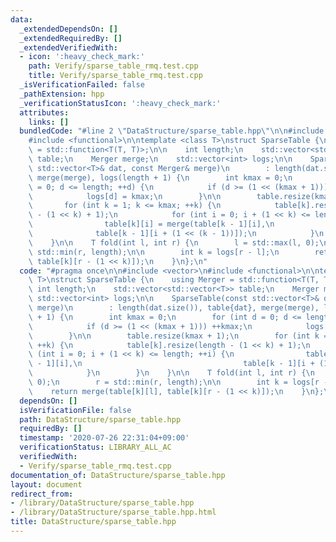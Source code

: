 ```yaml
---
data:
  _extendedDependsOn: []
  _extendedRequiredBy: []
  _extendedVerifiedWith:
  - icon: ':heavy_check_mark:'
    path: Verify/sparse_table_rmq.test.cpp
    title: Verify/sparse_table_rmq.test.cpp
  _isVerificationFailed: false
  _pathExtension: hpp
  _verificationStatusIcon: ':heavy_check_mark:'
  attributes:
    links: []
  bundledCode: "#line 2 \"DataStructure/sparse_table.hpp\"\n\n#include <vector>\n\
    #include <functional>\n\ntemplate <class T>\nstruct SparseTable {\n    using Merger\
    \ = std::function<T(T, T)>;\n\n    int length;\n    std::vector<std::vector<T>>\
    \ table;\n    Merger merge;\n    std::vector<int> logs;\n\n    SparseTable(const\
    \ std::vector<T>& dat, const Merger& merge)\n        : length(dat.size()), table{dat},\
    \ merge(merge), logs(length + 1) {\n        int kmax = 0;\n        for (int d\
    \ = 0; d <= length; ++d) {\n            if (d >= (1 << (kmax + 1))) ++kmax;\n\
    \            logs[d] = kmax;\n        }\n\n        table.resize(kmax + 1);\n \
    \       for (int k = 1; k <= kmax; ++k) {\n            table[k].resize(length\
    \ - (1 << k) + 1);\n            for (int i = 0; i + (1 << k) <= length; ++i) {\n\
    \                table[k][i] = merge(table[k - 1][i],\n                      \
    \              table[k - 1][i + (1 << (k - 1))]);\n            }\n        }\n\
    \    }\n\n    T fold(int l, int r) {\n        l = std::max(l, 0);\n        r =\
    \ std::min(r, length);\n\n        int k = logs[r - l];\n        return merge(table[k][l],\
    \ table[k][r - (1 << k)]);\n    }\n};\n"
  code: "#pragma once\n\n#include <vector>\n#include <functional>\n\ntemplate <class\
    \ T>\nstruct SparseTable {\n    using Merger = std::function<T(T, T)>;\n\n   \
    \ int length;\n    std::vector<std::vector<T>> table;\n    Merger merge;\n   \
    \ std::vector<int> logs;\n\n    SparseTable(const std::vector<T>& dat, const Merger&\
    \ merge)\n        : length(dat.size()), table{dat}, merge(merge), logs(length\
    \ + 1) {\n        int kmax = 0;\n        for (int d = 0; d <= length; ++d) {\n\
    \            if (d >= (1 << (kmax + 1))) ++kmax;\n            logs[d] = kmax;\n\
    \        }\n\n        table.resize(kmax + 1);\n        for (int k = 1; k <= kmax;\
    \ ++k) {\n            table[k].resize(length - (1 << k) + 1);\n            for\
    \ (int i = 0; i + (1 << k) <= length; ++i) {\n                table[k][i] = merge(table[k\
    \ - 1][i],\n                                    table[k - 1][i + (1 << (k - 1))]);\n\
    \            }\n        }\n    }\n\n    T fold(int l, int r) {\n        l = std::max(l,\
    \ 0);\n        r = std::min(r, length);\n\n        int k = logs[r - l];\n    \
    \    return merge(table[k][l], table[k][r - (1 << k)]);\n    }\n};\n"
  dependsOn: []
  isVerificationFile: false
  path: DataStructure/sparse_table.hpp
  requiredBy: []
  timestamp: '2020-07-26 22:31:04+09:00'
  verificationStatus: LIBRARY_ALL_AC
  verifiedWith:
  - Verify/sparse_table_rmq.test.cpp
documentation_of: DataStructure/sparse_table.hpp
layout: document
redirect_from:
- /library/DataStructure/sparse_table.hpp
- /library/DataStructure/sparse_table.hpp.html
title: DataStructure/sparse_table.hpp
---
```

